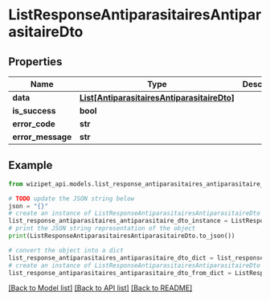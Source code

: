 # ListResponseAntiparasitairesAntiparasitaireDto


## Properties

Name | Type | Description | Notes
------------ | ------------- | ------------- | -------------
**data** | [**List[AntiparasitairesAntiparasitaireDto]**](AntiparasitairesAntiparasitaireDto.md) |  | [optional] 
**is_success** | **bool** |  | [optional] 
**error_code** | **str** |  | [optional] 
**error_message** | **str** |  | [optional] 

## Example

```python
from wizipet_api.models.list_response_antiparasitaires_antiparasitaire_dto import ListResponseAntiparasitairesAntiparasitaireDto

# TODO update the JSON string below
json = "{}"
# create an instance of ListResponseAntiparasitairesAntiparasitaireDto from a JSON string
list_response_antiparasitaires_antiparasitaire_dto_instance = ListResponseAntiparasitairesAntiparasitaireDto.from_json(json)
# print the JSON string representation of the object
print(ListResponseAntiparasitairesAntiparasitaireDto.to_json())

# convert the object into a dict
list_response_antiparasitaires_antiparasitaire_dto_dict = list_response_antiparasitaires_antiparasitaire_dto_instance.to_dict()
# create an instance of ListResponseAntiparasitairesAntiparasitaireDto from a dict
list_response_antiparasitaires_antiparasitaire_dto_from_dict = ListResponseAntiparasitairesAntiparasitaireDto.from_dict(list_response_antiparasitaires_antiparasitaire_dto_dict)
```
[[Back to Model list]](../README.md#documentation-for-models) [[Back to API list]](../README.md#documentation-for-api-endpoints) [[Back to README]](../README.md)


